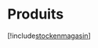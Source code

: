 # Produits

[!include[stockenmagasin](produits.stockenmagasin.autogen.md)]




















































































